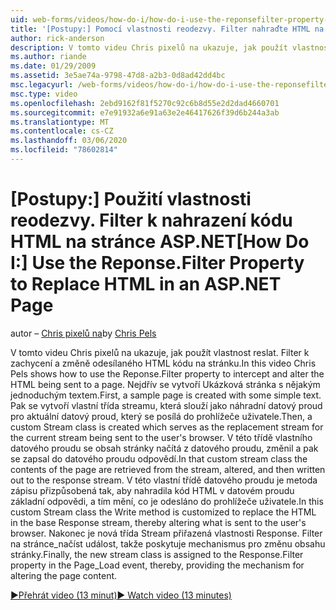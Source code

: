 ```yaml
---
uid: web-forms/videos/how-do-i/how-do-i-use-the-reponsefilter-property-to-replace-html-in-an-aspnet-page
title: '[Postupy:] Pomocí vlastnosti reodezvy. Filter nahraďte HTML na stránce ASP.NET | Microsoft Docs'
author: rick-anderson
description: V tomto videu Chris pixelů na ukazuje, jak použít vlastnost reslat. Filter k zachycení a změně odesílaného HTML kódu na stránku. Nejprve se vytvoří Ukázková stránka w...
ms.author: riande
ms.date: 01/29/2009
ms.assetid: 3e5ae74a-9798-47d8-a2b3-0d8ad42dd4bc
msc.legacyurl: /web-forms/videos/how-do-i/how-do-i-use-the-reponsefilter-property-to-replace-html-in-an-aspnet-page
msc.type: video
ms.openlocfilehash: 2ebd9162f81f5270c92c6b8d55e2d2dad4660701
ms.sourcegitcommit: e7e91932a6e91a63e2e46417626f39d6b244a3ab
ms.translationtype: MT
ms.contentlocale: cs-CZ
ms.lasthandoff: 03/06/2020
ms.locfileid: "78602814"
---
```

# <a name="how-do-i-use-the-reponsefilter-property-to-replace-html-in-an-aspnet-page"></a><span data-ttu-id="aea6e-104">[Postupy:] Použití vlastnosti reodezvy. Filter k nahrazení kódu HTML na stránce ASP.NET</span><span class="sxs-lookup"><span data-stu-id="aea6e-104">[How Do I:] Use the Reponse.Filter Property to Replace HTML in an ASP.NET Page</span></span>

<span data-ttu-id="aea6e-105">autor – [Chris pixelů na](https://twitter.com/chrispels)</span><span class="sxs-lookup"><span data-stu-id="aea6e-105">by [Chris Pels](https://twitter.com/chrispels)</span></span>

<span data-ttu-id="aea6e-106">V tomto videu Chris pixelů na ukazuje, jak použít vlastnost reslat. Filter k zachycení a změně odesílaného HTML kódu na stránku.</span><span class="sxs-lookup"><span data-stu-id="aea6e-106">In this video Chris Pels shows how to use the Reponse.Filter property to intercept and alter the HTML being sent to a page.</span></span> <span data-ttu-id="aea6e-107">Nejdřív se vytvoří Ukázková stránka s nějakým jednoduchým textem.</span><span class="sxs-lookup"><span data-stu-id="aea6e-107">First, a sample page is created with some simple text.</span></span> <span data-ttu-id="aea6e-108">Pak se vytvoří vlastní třída streamu, která slouží jako náhradní datový proud pro aktuální datový proud, který se posílá do prohlížeče uživatele.</span><span class="sxs-lookup"><span data-stu-id="aea6e-108">Then, a custom Stream class is created which serves as the replacement stream for the current stream being sent to the user's browser.</span></span> <span data-ttu-id="aea6e-109">V této třídě vlastního datového proudu se obsah stránky načítá z datového proudu, změnil a pak se zapsal do datového proudu odpovědí.</span><span class="sxs-lookup"><span data-stu-id="aea6e-109">In that custom stream class the contents of the page are retrieved from the stream, altered, and then written out to the response stream.</span></span> <span data-ttu-id="aea6e-110">V této vlastní třídě datového proudu je metoda zápisu přizpůsobená tak, aby nahradila kód HTML v datovém proudu základní odpovědi, a tím mění, co je odesláno do prohlížeče uživatele.</span><span class="sxs-lookup"><span data-stu-id="aea6e-110">In this custom Stream class the Write method is customized to replace the HTML in the base Response stream, thereby altering what is sent to the user's browser.</span></span> <span data-ttu-id="aea6e-111">Nakonec je nová třída Stream přiřazená vlastnosti Response. Filter na stránce\_načíst událost, takže poskytuje mechanismus pro změnu obsahu stránky.</span><span class="sxs-lookup"><span data-stu-id="aea6e-111">Finally, the new stream class is assigned to the Response.Filter property in the Page\_Load event, thereby, providing the mechanism for altering the page content.</span></span>

[<span data-ttu-id="aea6e-112">&#9654;Přehrát video (13 minut)</span><span class="sxs-lookup"><span data-stu-id="aea6e-112">&#9654; Watch video (13 minutes)</span></span>](https://channel9.msdn.com/Blogs/ASP-NET-Site-Videos/how-do-i-use-the-reponsefilter-property-to-replace-html-in-an-aspnet-page)
